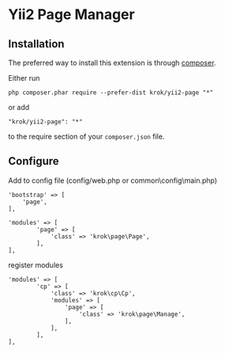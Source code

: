 Yii2 Page Manager
=================

Installation
------------

The preferred way to install this extension is through [composer](http://getcomposer.org/download/).

Either run

```
php composer.phar require --prefer-dist krok/yii2-page "*"
```

or add

```
"krok/yii2-page": "*"
```

to the require section of your `composer.json` file.

Configure
-----------------

Add to config file (config/web.php or common\config\main.php)

```
'bootstrap' => [
    'page',
],
```

```
'modules' => [
        'page' => [
            'class' => 'krok\page\Page',
        ],
],
```

register modules

```
'modules' => [
        'cp' => [
            'class' => 'krok\cp\Cp',
            'modules' => [
                'page' => [
                    'class' => 'krok\page\Manage',
                ],
            ],
        ],
],
```
